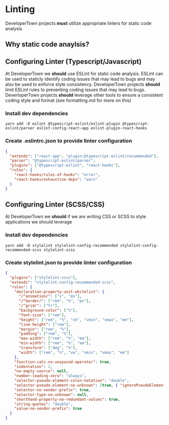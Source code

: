 # Linting

DeveloperTown projects **must** utilize appropriate linters for static code analysis

## Why static code anaylsis?

## Configuring Linter (Typescript/Javascript)

At DeveloperTown we **should** use ESLint for static code analysis. ESLint can be used to staticly identify coding issues that may lead to bugs and may also be used to enforce style consistency. DeveloperTown projects **should** limit ESLint rules to preventing coding issues that may lead to bugs. DeverloperTown projects **should** leverage other tools to ensure a consistent coding style and format (see formatting.md for more on this)

### Install dev dependencies

```
yarn add -D eslint @typescript-eslint/eslint-plugin @typescript-eslint/parser eslint-config-react-app eslint-plugin-react-hooks
```

### Create .eslintrc.json to provide linter configuration

```json
{
  "extends": ["react-app", "plugin:@typescript-eslint/recommended"],
  "parser": "@typescript-eslint/parser",
  "plugins": ["@typescript-eslint", "react-hooks"],
  "rules": {
    "react-hooks/rules-of-hooks": "error",
    "react-hooks/exhaustive-deps": "warn"
  }
}
```

## Configuring Linter (SCSS/CSS)

At DeveloperTown we **should** if we are writing CSS or SCSS to style applications we should leverage

### Install dev dependencies

```
yarn add -D stylelint stylelint-config-recommended stylelint-config-recommended-scss stylelint-scss
```

### Create stylelint.json to provide linter configuration

```json
{
  "plugins": ["stylelint-scss"],
  "extends": "stylelint-config-recommended-scss",
  "rules": {
    "declaration-property-unit-whitelist": {
      "/^animation/": ["s", "ms"],
      "/^border/": ["rem", "%", "px"],
      "/^grid/": ["fr"],
      "background-color": ["%"],
      "font-size": ["rem"],
      "height": ["rem", "%", "vh", "vmin", "vmax", "em"],
      "line-height": ["rem"],
      "margin": ["rem", "%"],
      "padding": ["rem", "%"],
      "max-width": ["rem", "%", "em"],
      "min-width": ["rem", "%", "em"],
      "transform": ["deg", "%"],
      "width": ["rem", "%", "vw", "vmin", "vmax", "em"]
    },
    "function-calc-no-unspaced-operator": true,
    "indentation": 2,
    "no-empty-source": null,
    "number-leading-zero": "always",
    "selector-pseudo-element-colon-notation": "double",
    "selector-pseudo-element-no-unknown": [true, { "ignorePseudoElements": ["ng-deep"] }],
    "selector-no-vendor-prefix": true,
    "selector-type-no-unknown": null,
    "shorthand-property-no-redundant-values": true,
    "string-quotes": "double",
    "value-no-vendor-prefix": true
  }
}
```
